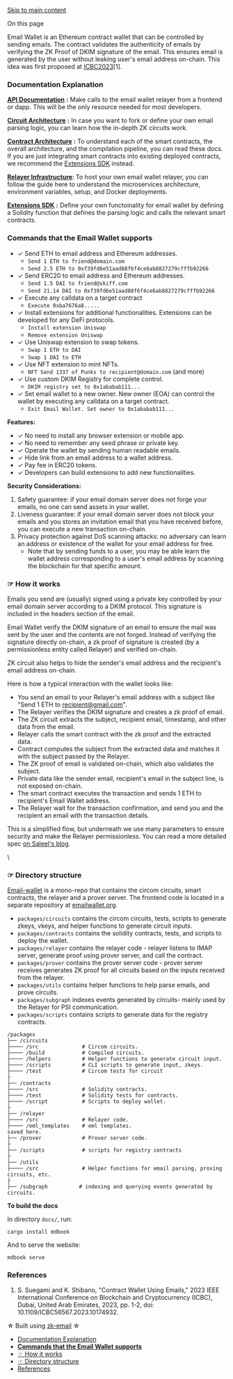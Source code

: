 [Skip to main content](https://docs.zk.email/email-wallet/#__docusaurus_skipToContent_fallback)

On this page

Email Wallet is an Ethereum contract wallet that can be controlled by sending emails. The contract validates the authenticity of emails by verifying the ZK Proof of DKIM signature of the email. This ensures email is generated by the user without leaking user's email address on-chain. This idea was first proposed at [ICBC2023](https://speakerdeck.com/sorasuegami/icbc2023-contract-wallet-using-emails)\[1\].

### Documentation Explanation [​](https://docs.zk.email/email-wallet/\#documentation-explanation "Direct link to Documentation Explanation")

[**API Documentation**](https://docs.zk.email/email-wallet/api-documentation) **:** Make calls to the email wallet relayer from a frontend or dapp. This will be the only resource needed for most developers.

[**Circuit Architecture**](https://docs.zk.email/email-wallet/circuit-architecture) **:** In case you want to fork or define your own email parsing logic, you can learn how the in-depth ZK circuits work.

[**Contract Architecture**](https://docs.zk.email/email-wallet/contract-architecture) **:** To understand each of the smart contracts, the overall architecture, and the compilation pipeline, you can read these docs. If you are just integrating smart contracts into existing deployed contracts, we recommend the [Extensions SDK](https://docs.zk.email/email-wallet/email-wallet-extensions-sdk) instead.

[**Relayer Infrastructure**](https://docs.zk.email/email-wallet/relayer-infrastructure/overview): To host your own email wallet relayer, you can follow the guide here to understand the microservices architecture, environment variables, setup, and Docker deployments.

[**Extensions SDK**](https://docs.zk.email/email-wallet/email-wallet-extensions-sdk) **:** Define your own functoinality for email wallet by defining a Solidity function that defines the parsing logic and calls the relevant smart contracts.

### **Commands that the Email Wallet supports** [​](https://docs.zk.email/email-wallet/\#commands-that-the-email-wallet-supports "Direct link to commands-that-the-email-wallet-supports")

- ✓ Send ETH to email address and Ethereum addresses.
  - `Send 1 ETH to friend@domain.com`
  - `Send 2.5 ETH to 0xf39fd6e51aad88f6f4ce6ab8827279cfffb92266`
- ✓ Send ERC20 to email address and Ethereum addresses.
  - `Send 1.5 DAI to friend@skiff.com`
  - `Send 21.14 DAI to 0xf39fd6e51aad88f6f4ce6ab8827279cfffb92266`
- ✓ Execute any calldata on a target contract
  - `Execute 0xba7676a8.....`
- ✓ Install extensions for additional functionalities. Extensions can be developed for any DeFi protocols.
  - `Install extension Uniswap`
  - `Remove extension Uniswap`
- ✓ Use Uniswap extension to swap tokens.
  - `Swap 1 ETH to DAI`
  - `Swap 1 DAI to ETH`
- ✓ Use NFT extension to mint NFTs.
  - `NFT Send 1337 of Punks to recipient@domain.com` (and more)
- ✓ Use custom DKIM Registry for complete control.
  - `DKIM registry set to 0x1ababab111...`
- ✓ Set email wallet to a new owner. New owner (EOA) can control the wallet by executing any calldata on a target contract.
  - `Exit Email Wallet. Set owner to 0x1ababab111...`

**Features:**

- ✓ No need to install any browser extension or mobile app.
- ✓ No need to remember any seed phrase or private key.
- ✓ Operate the wallet by sending human readable emails.
- ✓ Hide link from an email address to a wallet address.
- ✓ Pay fee in ERC20 tokens.
- ✓ Developers can build extensions to add new functionalities.

**Security Considerations:**

1. Safety guarantee: if your email domain server does not forge your emails, no one can send assets in your wallet.
2. Liveness guarantee: if your email domain server does not block your emails and you stores an invitation email that you have received before, you can execute a new transaction on-chain.
3. Privacy protection against DoS scanning attacks: no adversary can learn an address or existence of the wallet for your email address for free.
   - Note that by sending funds to a user, you may be able learn the wallet address corresponding to a user's email address by scanning the blockchain for that specific amount.

### ☞ How it works [​](https://docs.zk.email/email-wallet/\#-how-it-works "Direct link to ☞ How it works")

Emails you send are (usually) signed using a private key controlled by your email domain server according to a DKIM protocol. This signature is included in the headers section of the email.

Email Wallet verify the DKIM signature of an email to ensure the mail was sent by the user and the contents are not forged. Instead of verifying the signature directly on-chain, a zk proof of signature is created (by a permissionless entity called Relayer) and verified on-chain.

ZK circuit also helps to hide the sender's email address and the recipient's email address on-chain.

Here is how a typical interaction with the wallet looks like:

- You send an email to your Relayer's email address with a subject like "Send 1 ETH to [recipient@gmail.com](mailto:recipient@gmail.com)".
- The Relayer verifies the DKIM signature and creates a zk proof of email.
- The ZK circuit extracts the subject, recipient email, timestamp, and other data from the email.
- Relayer calls the smart contract with the zk proof and the extracted data.
- Contract computes the subject from the extracted data and matches it with the subject passed by the Relayer.
- The ZK proof of email is validated on-chain, which also validates the subject.
- Private data like the sender email, recipient's email in the subject line, is not exposed on-chain.
- The smart contract executes the transaction and sends 1 ETH to recipient's Email Wallet address.
- The Relayer wait for the transaction confirmation, and send you and the recipient an email with the transaction details.

This is a simplified flow, but underneath we use many parameters to ensure security and make the Relayer permissionless. You can read a more detailed spec [on Saleel's blog](https://saleel.xyz/blog/email-wallet/).

\

### ☞ Directory structure [​](https://docs.zk.email/email-wallet/\#-directory-structure "Direct link to ☞ Directory structure")

[Email-wallet](https://github.com/zkemail/email-wallet) is a mono-repo that contains the circom circuits, smart contracts, the relayer and a prover server. The frontend code is located in a separate repository at [emailwallet.org](https://github.com/zkemail/emailwallet.org).

- `packages/circuits` contains the circom circuits, tests, scripts to generate zkeys, vkeys, and helper functions to generate circuit inputs.
- `packages/contracts` contains the solidity contracts, tests, and scripts to deploy the wallet.
- `packages/relayer` contains the relayer code - relayer listens to IMAP server, generate proof using prover server, and call the contract.
- `packages/prover` contains the prover server code - prover server receives generates ZK proof for all circuits based on the inputs received from the relayer.
- `packages/utils` contains helper functions to help parse emails, and prove circuits.
- `packages/subgraph` indexes events generated by circuits- mainly used by the Relayer for PSI communication.
- `packages/scripts` contains scripts to generate data for the registry contracts.

```codeBlockLines_e6Vv
/packages
├── /circuits
├──── /src              # Circom circuits.
├──── /build            # Compiled circuits.
├──── /helpers          # Helper functions to generate circuit input.
├──── /scripts          # CLI scripts to generate input, zkeys.
├──── /test             # Circom tests for circuit
├
├── /contracts
├──── /src              # Solidity contracts.
├──── /test             # Solidity tests for contracts.
├──── /script           # Scripts to deploy wallet.
├
├── /relayer
├──── /src              # Relayer code.
├──── /eml_templates    # eml templates.
saved here.
├── /prover             # Prover server code.
├
├── /scripts            # scripts for registry contracts
├
├── /utils
├──── /src              # Helper functions for email parsing, proving circuits, etc.
├
├── /subgraph          # indexing and querying events generated by circuits.

```

**To build the docs**

In directory `docs/`, run:

```codeBlockLines_e6Vv
cargo install mdbook

```

And to serve the website:

```codeBlockLines_e6Vv
mdbook serve

```

### References [​](https://docs.zk.email/email-wallet/\#references "Direct link to References")

1. S. Suegami and K. Shibano, "Contract Wallet Using Emails," 2023 IEEE International Conference on Blockchain and Cryptocurrency (ICBC), Dubai, United Arab Emirates, 2023, pp. 1-2, doi: 10.1109/ICBC56567.2023.10174932.

☆ Built using [zk-email](https://github.com/zkemail/zk-email-verify) ☆

- [Documentation Explanation](https://docs.zk.email/email-wallet/#documentation-explanation)
- [**Commands that the Email Wallet supports**](https://docs.zk.email/email-wallet/#commands-that-the-email-wallet-supports)
- [☞ How it works](https://docs.zk.email/email-wallet/#-how-it-works)
- [☞ Directory structure](https://docs.zk.email/email-wallet/#-directory-structure)
- [References](https://docs.zk.email/email-wallet/#references)